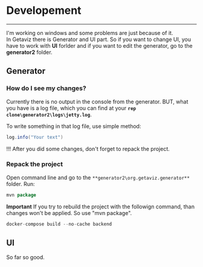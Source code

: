 # Developement
---
I'm working on windows and some problems are just because of it.
<br>
In Getaviz there is Generator and UI part. So if you want to change UI, you have to work with **UI** forlder and if you want to edit the generator, go to the **generator2** folder.  

## Generator

### How do I see my changes?
Currently there is no output in the console from the generator. BUT, what you have is a log file, which you can find at your **`rep clone\generator2\logs\jetty.log`**. 

To write something in that log file, use simple method:
```java
log.info("Your text")
```

!!! After you did some changes, don't forget to repack the project. 

### Repack the project
Open command line and go to the `**generator2\org.getaviz.generator**` folder.
Run: 
```java
mvn package
```

**Important** 
If you try to rebuild the project with the followign command, than changes won't be applied. So use "mvn package". 
```java
docker-compose build --no-cache backend
```

## UI
So far so good.  

